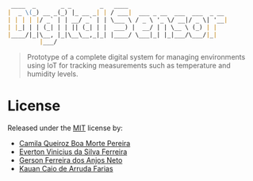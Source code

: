 ```markdown
 ____  _       _ _        _   ____
|  _ \(_) __ _(_) |_ __ _| | / ___|  ___ _ __  ___  ___  _ __
| | | | |/ _` | | __/ _` | | \___ \ / _ \ '_ \/ __|/ _ \| '__|
| |_| | | (_| | | || (_| | |  ___) |  __/ | | \__ \ (_) | |
|____/|_|\__, |_|\__\__,_|_| |____/ \___|_| |_|___/\___/|_|
         |___/
```

> Prototype of a complete digital system for managing environments using IoT for tracking
> measurements such as temperature and humidity levels.

# License

Released under the [MIT](https://github.com/gersonfaneto/DataStructures/blob/main/LICENSE)
license by:

- [Camila Queiroz Boa Morte Pereira](https://github.com/)
- [Everton Vinicius da Silva Ferreira](https://github.com/Yamis4n)
- [Gerson Ferreira dos Anjos Neto](https://github.com/gersonfaneto)
- [Kauan Caio de Arruda Farias](https://github.com/)
